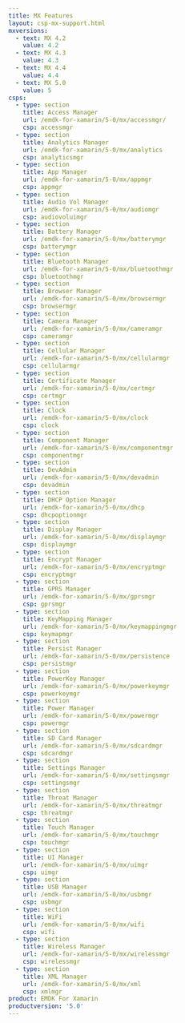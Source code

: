 ```yaml
---
title: MX Features
layout: csp-mx-support.html
mxversions:
  - text: MX 4.2
    value: 4.2
  - text: MX 4.3
    value: 4.3
  - text: MX 4.4
    value: 4.4
  - text: MX 5.0
    value: 5
csps:
  - type: section
    title: Access Manager
    url: /emdk-for-xamarin/5-0/mx/accessmgr/
    csp: accessmgr
  - type: section
    title: Analytics Manager
    url: /emdk-for-xamarin/5-0/mx/analytics
    csp: analyticsmgr
  - type: section
    title: App Manager
    url: /emdk-for-xamarin/5-0/mx/appmgr
    csp: appmgr
  - type: section
    title: Audio Vol Manager
    url: /emdk-for-xamarin/5-0/mx/audiomgr
    csp: audiovoluimgr
  - type: section
    title: Battery Manager
    url: /emdk-for-xamarin/5-0/mx/batterymgr
    csp: batterymgr
  - type: section
    title: Bluetooth Manager
    url: /emdk-for-xamarin/5-0/mx/bluetoothmgr
    csp: bluetoothmgr
  - type: section
    title: Browser Manager
    url: /emdk-for-xamarin/5-0/mx/browsermgr
    csp: browsermgr
  - type: section
    title: Camera Manager
    url: /emdk-for-xamarin/5-0/mx/cameramgr
    csp: cameramgr
  - type: section
    title: Cellular Manager
    url: /emdk-for-xamarin/5-0/mx/cellularmgr
    csp: cellularmgr
  - type: section
    title: Certificate Manager
    url: /emdk-for-xamarin/5-0/mx/certmgr
    csp: certmgr
  - type: section
    title: Clock
    url: /emdk-for-xamarin/5-0/mx/clock
    csp: clock
  - type: section
    title: Component Manager
    url: /emdk-for-xamarin/5-0/mx/componentmgr
    csp: componentmgr
  - type: section
    title: DevAdmin
    url: /emdk-for-xamarin/5-0/mx/devadmin
    csp: devadmin
  - type: section
    title: DHCP Option Manager
    url: /emdk-for-xamarin/5-0/mx/dhcp
    csp: dhcpoptionmgr
  - type: section
    title: Display Manager
    url: /emdk-for-xamarin/5-0/mx/displaymgr
    csp: displaymgr
  - type: section
    title: Encrypt Manager
    url: /emdk-for-xamarin/5-0/mx/encryptmgr
    csp: encryptmgr
  - type: section
    title: GPRS Manager
    url: /emdk-for-xamarin/5-0/mx/gprsmgr
    csp: gprsmgr
  - type: section
    title: KeyMapping Manager
    url: /emdk-for-xamarin/5-0/mx/keymappingmgr
    csp: keymapmgr
  - type: section
    title: Persist Manager
    url: /emdk-for-xamarin/5-0/mx/persistence
    csp: persistmgr
  - type: section
    title: PowerKey Manager
    url: /emdk-for-xamarin/5-0/mx/powerkeymgr
    csp: powerkeymgr
  - type: section
    title: Power Manager
    url: /emdk-for-xamarin/5-0/mx/powermgr
    csp: powermgr
  - type: section
    title: SD Card Manager
    url: /emdk-for-xamarin/5-0/mx/sdcardmgr
    csp: sdcardmgr
  - type: section
    title: Settings Manager
    url: /emdk-for-xamarin/5-0/mx/settingsmgr
    csp: settingsmgr
  - type: section
    title: Threat Manager
    url: /emdk-for-xamarin/5-0/mx/threatmgr
    csp: threatmgr
  - type: section
    title: Touch Manager
    url: /emdk-for-xamarin/5-0/mx/touchmgr
    csp: touchmgr
  - type: section
    title: UI Manager
    url: /emdk-for-xamarin/5-0/mx/uimgr
    csp: uimgr
  - type: section
    title: USB Manager
    url: /emdk-for-xamarin/5-0/mx/usbmgr
    csp: usbmgr
  - type: section
    title: WiFi
    url: /emdk-for-xamarin/5-0/mx/wifi
    csp: wifi
  - type: section
    title: Wireless Manager
    url: /emdk-for-xamarin/5-0/mx/wirelessmgr
    csp: wirelessmgr
  - type: section
    title: XML Manager
    url: /emdk-for-xamarin/5-0/mx/xml
    csp: xmlmgr
product: EMDK For Xamarin
productversion: '5.0'
---
```

 












